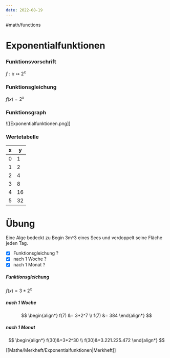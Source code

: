 ```yaml
---
date: 2022-08-19
---
```

#math/functions 
# Exponentialfunktionen
### Funktionsvorschrift
$f: x \mapsto 2^x$
### Funktionsgleichung
$f(x) = 2^x$
### Funktionsgraph
![[Exponentialfunktionen.png]]
### Wertetabelle
| x   | y   |
| --- | --- |
| 0   | 1   |
| 1   | 2   |
| 2   | 4   |
| 3   | 8   |
| 4   | 16  |
| 5   | 32  |


# Übung
Eine Alge bedeckt zu Begin 3m^3 eines Sees und verdoppelt seine Fläche jeden Tag. 
- [x] Funktionsgleichung ?
- [x] nach 1 Woche ?
- [x] nach 1 Monat ? 

##### Funktionsgleichung
$f(x) = 3 * 2^x$

##### nach 1 Woche
$$
\begin{align*}
	f(7) &= 3*2^7 \\
	f(7) &= 384
\end{align*}
$$
##### nach 1 Monat
$$
\begin{align*}
	f(30)&=3*2^30 \\
	f(30)&=3.221.225.472
\end{align*}
$$

[[Mathe/Merkheft/Exponentialfunktionen|Merkheft]]